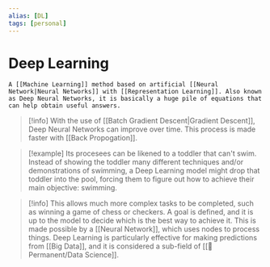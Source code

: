 ```yaml
---
alias: [DL]
tags: [personal]
---
```

# Deep Learning


```ad-note
A [[Machine Learning]] method based on artificial [[Neural Network|Neural Networks]] with [[Representation Learning]]. Also known as Deep Neural Networks, it is basically a huge pile of equations that can help obtain useful answers.
```

> [!info]
> With the use of [[Batch Gradient Descent|Gradient Descent]], Deep Neural Networks can improve over time. This process is made faster with [[Back Propogation]].

> [!example] 
> Its procesees can be likened to a toddler that can't swim. Instead of showing the toddler many different techniques and/or demonstrations of swimming, a Deep Learning model might drop that toddler into the pool, forcing them to figure out how to achieve their main objective: swimming.

> [!info] 
> This allows much more complex tasks to be completed, such as winning a game of chess or checkers. A goal is defined, and it is up to the model to decide which is the best way to achieve it. This is made possible by a [[Neural Network]], which uses nodes to process things.
Deep Learning is particularly effective for making predictions from [[Big Data]], and it is considered a sub-field of [[🗻Permanent/Data Science]].